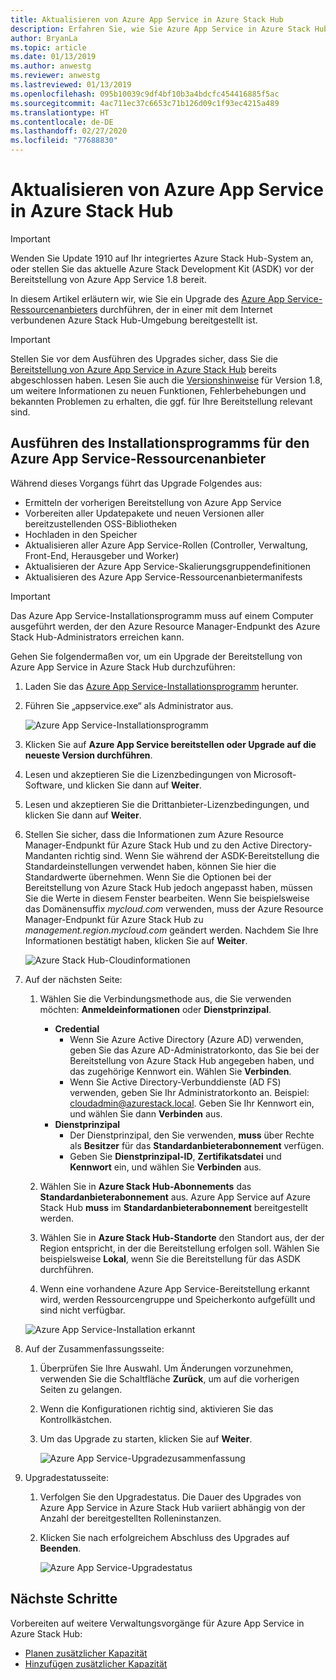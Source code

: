 ```yaml
---
title: Aktualisieren von Azure App Service in Azure Stack Hub
description: Erfahren Sie, wie Sie Azure App Service in Azure Stack Hub aktualisieren.
author: BryanLa
ms.topic: article
ms.date: 01/13/2019
ms.author: anwestg
ms.reviewer: anwestg
ms.lastreviewed: 01/13/2019
ms.openlocfilehash: 095b10039c9df4bf10b3a4bdcfc454416885f5ac
ms.sourcegitcommit: 4ac711ec37c6653c71b126d09c1f93ec4215a489
ms.translationtype: HT
ms.contentlocale: de-DE
ms.lasthandoff: 02/27/2020
ms.locfileid: "77688830"
---
```

# <a name="update-azure-app-service-on-azure-stack-hub"></a>Aktualisieren von Azure App Service in Azure Stack Hub

> [!IMPORTANT]
> Wenden Sie Update 1910 auf Ihr integriertes Azure Stack Hub-System an, oder stellen Sie das aktuelle Azure Stack Development Kit (ASDK) vor der Bereitstellung von Azure App Service 1.8 bereit.

In diesem Artikel erläutern wir, wie Sie ein Upgrade des [Azure App Service-Ressourcenanbieters](azure-stack-app-service-overview.md) durchführen, der in einer mit dem Internet verbundenen Azure Stack Hub-Umgebung bereitgestellt ist.

> [!IMPORTANT]
> Stellen Sie vor dem Ausführen des Upgrades sicher, dass Sie die [Bereitstellung von Azure App Service in Azure Stack Hub](azure-stack-app-service-deploy.md) bereits abgeschlossen haben. Lesen Sie auch die [Versionshinweise](azure-stack-app-service-release-notes-update-eight.md) für Version 1.8, um weitere Informationen zu neuen Funktionen, Fehlerbehebungen und bekannten Problemen zu erhalten, die ggf. für Ihre Bereitstellung relevant sind.

## <a name="run-the-azure-app-service-resource-provider-installer"></a>Ausführen des Installationsprogramms für den Azure App Service-Ressourcenanbieter

Während dieses Vorgangs führt das Upgrade Folgendes aus:

* Ermitteln der vorherigen Bereitstellung von Azure App Service
* Vorbereiten aller Updatepakete und neuen Versionen aller bereitzustellenden OSS-Bibliotheken
* Hochladen in den Speicher
* Aktualisieren aller Azure App Service-Rollen (Controller, Verwaltung, Front-End, Herausgeber und Worker)
* Aktualisieren der Azure App Service-Skalierungsgruppendefinitionen
* Aktualisieren des Azure App Service-Ressourcenanbietermanifests

> [!IMPORTANT]
> Das Azure App Service-Installationsprogramm muss auf einem Computer ausgeführt werden, der den Azure Resource Manager-Endpunkt des Azure Stack Hub-Administrators erreichen kann.

Gehen Sie folgendermaßen vor, um ein Upgrade der Bereitstellung von Azure App Service in Azure Stack Hub durchzuführen:

1. Laden Sie das [Azure App Service-Installationsprogramm](https://aka.ms/appsvcupdate8installer) herunter.

2. Führen Sie „appservice.exe“ als Administrator aus.

    ![Azure App Service-Installationsprogramm][1]

3. Klicken Sie auf **Azure App Service bereitstellen oder Upgrade auf die neueste Version durchführen**.

4. Lesen und akzeptieren Sie die Lizenzbedingungen von Microsoft-Software, und klicken Sie dann auf **Weiter**.

5. Lesen und akzeptieren Sie die Drittanbieter-Lizenzbedingungen, und klicken Sie dann auf **Weiter**.

6. Stellen Sie sicher, dass die Informationen zum Azure Resource Manager-Endpunkt für Azure Stack Hub und zu den Active Directory-Mandanten richtig sind. Wenn Sie während der ASDK-Bereitstellung die Standardeinstellungen verwendet haben, können Sie hier die Standardwerte übernehmen. Wenn Sie die Optionen bei der Bereitstellung von Azure Stack Hub jedoch angepasst haben, müssen Sie die Werte in diesem Fenster bearbeiten. Wenn Sie beispielsweise das Domänensuffix *mycloud.com* verwenden, muss der Azure Resource Manager-Endpunkt für Azure Stack Hub zu *management.region.mycloud.com* geändert werden. Nachdem Sie Ihre Informationen bestätigt haben, klicken Sie auf **Weiter**.

    ![Azure Stack Hub-Cloudinformationen][2]

7. Auf der nächsten Seite:

    1. Wählen Sie die Verbindungsmethode aus, die Sie verwenden möchten: **Anmeldeinformationen** oder **Dienstprinzipal**.
        - **Credential**
            - Wenn Sie Azure Active Directory (Azure AD) verwenden, geben Sie das Azure AD-Administratorkonto, das Sie bei der Bereitstellung von Azure Stack Hub angegeben haben, und das zugehörige Kennwort ein. Wählen Sie **Verbinden**.
            - Wenn Sie Active Directory-Verbunddienste (AD FS) verwenden, geben Sie Ihr Administratorkonto an. Beispiel: cloudadmin@azurestack.local. Geben Sie Ihr Kennwort ein, und wählen Sie dann **Verbinden** aus.
        - **Dienstprinzipal**
            - Der Dienstprinzipal, den Sie verwenden, **muss** über Rechte als **Besitzer** für das **Standardanbieterabonnement** verfügen.
            - Geben Sie **Dienstprinzipal-ID**, **Zertifikatsdatei** und **Kennwort** ein, und wählen Sie **Verbinden** aus.

    1. Wählen Sie in **Azure Stack Hub-Abonnements** das **Standardanbieterabonnement** aus.    Azure App Service auf Azure Stack Hub **muss** im **Standardanbieterabonnement** bereitgestellt werden.

    1. Wählen Sie in **Azure Stack Hub-Standorte** den Standort aus, der der Region entspricht, in der die Bereitstellung erfolgen soll. Wählen Sie beispielsweise **Lokal**, wenn Sie die Bereitstellung für das ASDK durchführen.

    1. Wenn eine vorhandene Azure App Service-Bereitstellung erkannt wird, werden Ressourcengruppe und Speicherkonto aufgefüllt und sind nicht verfügbar.

      ![Azure App Service-Installation erkannt][3]

8. Auf der Zusammenfassungsseite:
   1. Überprüfen Sie Ihre Auswahl. Um Änderungen vorzunehmen, verwenden Sie die Schaltfläche **Zurück**, um auf die vorherigen Seiten zu gelangen.
   2. Wenn die Konfigurationen richtig sind, aktivieren Sie das Kontrollkästchen.
   3. Um das Upgrade zu starten, klicken Sie auf **Weiter**.

       ![Azure App Service-Upgradezusammenfassung][4]

9. Upgradestatusseite:
    1. Verfolgen Sie den Upgradestatus. Die Dauer des Upgrades von Azure App Service in Azure Stack Hub variiert abhängig von der Anzahl der bereitgestellten Rolleninstanzen.
    2. Klicken Sie nach erfolgreichem Abschluss des Upgrades auf **Beenden**.

        ![Azure App Service-Upgradestatus][5]

<!--Image references-->
[1]: ./media/azure-stack-app-service-update/app-service-exe.png
[2]: ./media/azure-stack-app-service-update/app-service-azure-resource-manager-endpoints.png
[3]: ./media/azure-stack-app-service-update/app-service-installation-detected.png
[4]: ./media/azure-stack-app-service-update/app-service-upgrade-summary.png
[5]: ./media/azure-stack-app-service-update/app-service-upgrade-complete.png

## <a name="next-steps"></a>Nächste Schritte

Vorbereiten auf weitere Verwaltungsvorgänge für Azure App Service in Azure Stack Hub:

* [Planen zusätzlicher Kapazität](azure-stack-app-service-capacity-planning.md)
* [Hinzufügen zusätzlicher Kapazität](azure-stack-app-service-add-worker-roles.md)
